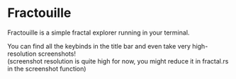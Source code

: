 # Fractouille

Fractouille is a simple fractal explorer running in your terminal.

You can find all the keybinds in the title bar and even take very high-resolution screenshots!  
(screenshot resolution is quite high for now, you might reduce it in fractal.rs in the screenshot function)